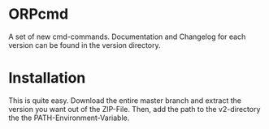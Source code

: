 # ORPcmd

A set of new cmd-commands.
Documentation and Changelog for each version can be found in the version directory.

# Installation

This is quite easy. Download the entire master branch and extract the version 
you want out of the ZIP-File. Then, add the path to the v2-directory the the
PATH-Environment-Variable.